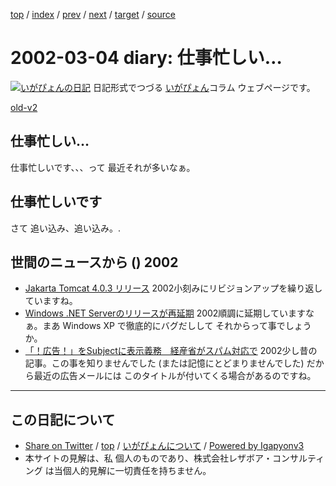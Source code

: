 [top](../index.html) 
 / [index](index.html) 
 / [prev](ig020302.html) 
 / [next](ig020305.html) 
 / [target](http://www.igapyon.jp/igapyon/diary/2002/ig020304.html) 
 / [source](https://github.com/igapyon/diary/blob/master/2002/ig020304.src.md) 

2002-03-04 diary: 仕事忙しい…
=====================================================================================================
[![いがぴょんの日記](http://www.igapyon.jp/igapyon/diary/images/iga200306s.jpg "いがぴょん")](http://www.igapyon.jp/igapyon/diary/memo/memoigapyon.html) 日記形式でつづる [いがぴょん](http://www.igapyon.jp/igapyon/diary/memo/memoigapyon.html)コラム ウェブページです。

[old-v2](ig020304-orig.html)

## 仕事忙しい…

仕事忙しいです、、、って 最近それが多いなぁ。


## 仕事忙しいです

さて 追い込み、追い込み。.

## 世間のニュースから () 2002

* [Jakarta Tomcat 4.0.3 リリース](http://jakarta.apache.org/tomcat/index.html)  2002小刻みにリビジョンアップを繰り返していますね。
* [Windows .NET Serverのリリースが再延期](http://www.zdnet.co.jp/news/0203/02/b_0301_01.html)  2002順調に延期していますなぁ。まあ Windows XP で徹底的にバグだしして それからって事でしょうか。
* [「！広告！」をSubjectに表示義務　経産省がスパム対応で](http://www.zdnet.co.jp/news/bursts/0201/10/02.html)  2002少し昔の記事。この事を知りませんでした (または記憶にとどまりませんでした) だから最近の広告メールには このタイトルが付いてくる場合があるのですね。


----------------------------------------------------------------------------------------------------

## この日記について

* [Share on Twitter](https://twitter.com/intent/tweet?hashtags=igapyon%2Cdiary%2C%E3%81%84%E3%81%8C%E3%81%B4%E3%82%87%E3%82%93&text=%E4%BB%95%E4%BA%8B%E5%BF%99%E3%81%97%E3%81%84%E2%80%A6&url=http%3A%2F%2Fwww.igapyon.jp%2Figapyon%2Fdiary%2F2002%2Fig020304.html) / [top](../index.html) / [いがぴょんについて](http://www.igapyon.jp/igapyon/diary/memo/memoigapyon.html) / [Powered by Igapyonv3](https://github.com/igapyon/igapyonv3)
* 本サイトの見解は、私 個人のものであり、株式会社レザボア・コンサルティング は当個人的見解に一切責任を持ちません。 

